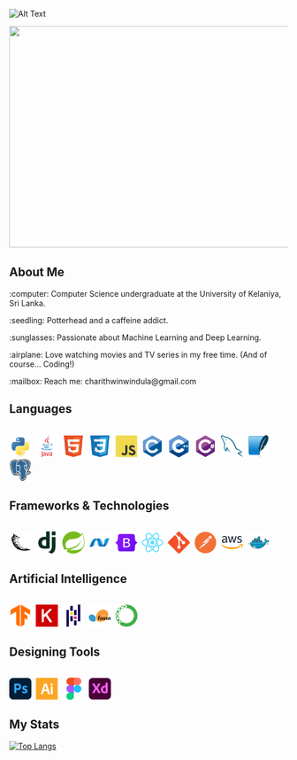 ![Alt Text](https://media.giphy.com/media/vFKqnCdLPNOKc/giphy.gif)

<img src="https://media.giphy.com/media/vFKqnCdLPNOKc/giphy.gif" width="800" height="400" />

<h2>About Me</h2>

<p>:computer: Computer Science undergraduate at the University of Kelaniya, Sri Lanka.&nbsp;<br></p>
<p>:seedling: Potterhead and a caffeine addict.&nbsp;<br></p>
<p>:sunglasses: Passionate about Machine Learning and Deep Learning.&nbsp;<br></p>
<p>:airplane: Love watching movies and TV series in my free time. (And of course... Coding!)&nbsp;<br></p>
<p>:mailbox: Reach me: charithwinwindula@gmail.com&nbsp;<br></p>

<div>
  <h2>Languages</h2><br>
  <img src="https://github.com/devicons/devicon/blob/master/icons/python/python-original.svg" title="Python" alt="Python" width="40" height="40" padding="10"/>&nbsp;
  <img src="https://github.com/devicons/devicon/blob/master/icons/java/java-original-wordmark.svg" title="Java" alt="Java" width="40" height="40" padding="10"/>&nbsp;
  <img src="https://github.com/devicons/devicon/blob/master/icons/html5/html5-original.svg" title="HTML5" alt="HTML" width="40" height="40" padding="10"/>&nbsp;
  <img src="https://github.com/devicons/devicon/blob/master/icons/css3/css3-original.svg"  title="CSS3" alt="CSS" width="40" height="40" padding="10"/>&nbsp;
  <img src="https://github.com/devicons/devicon/blob/master/icons/javascript/javascript-original.svg" title="JavaScript" alt="JavaScript" width="40" height="40" padding="10"/>&nbsp;
  <img src="https://github.com/devicons/devicon/blob/master/icons/c/c-original.svg" title="C" alt="C" width="40" height="40" padding="10"/>&nbsp;
  <img src="https://github.com/devicons/devicon/blob/master/icons/cplusplus/cplusplus-original.svg" title="C++" alt="C++" width="40" height="40" padding="10"/>&nbsp;
  <img src="https://github.com/devicons/devicon/blob/master/icons/csharp/csharp-original.svg" title="C#" alt="C#" width="40" height="40" padding="10"/>&nbsp;
  <img src="https://github.com/devicons/devicon/blob/master/icons/mysql/mysql-original.svg" title="MYSql" alt="MYSql" width="40" height="40" padding="10"/>&nbsp;
  <img src="https://github.com/devicons/devicon/blob/master/icons/sqlite/sqlite-original.svg" title="SQlite" **alt="SQlite" width="40" height="40" padding="10"/>&nbsp;
  <img src="https://github.com/devicons/devicon/blob/master/icons/postgresql/postgresql-original.svg" title="PostgreSQL"  alt="PostgreSQL" width="40" height="40" padding="10"/>&nbsp;
</div>
<div>
  <h2>Frameworks & Technologies</h2><br>
  <img src="https://github.com/devicons/devicon/blob/master/icons/flask/flask-original.svg" title="Flask" alt="Flask" width="40" height="40" padding="10"/>&nbsp;
  <img src="https://github.com/devicons/devicon/blob/master/icons/django/django-plain.svg" title="Django" alt="Django" width="40" height="40" padding="10"/>&nbsp;
  <img src="https://github.com/devicons/devicon/blob/master/icons/spring/spring-original.svg" title="Spring" alt="Spring" width="40" height="40" padding="10"/>&nbsp;
  <img src="https://github.com/devicons/devicon/blob/master/icons/dot-net/dot-net-original.svg" title="dot-net" alt="dot-net" width="40" height="40" padding="10"/>&nbsp;
  <img src="https://github.com/devicons/devicon/blob/master/icons/bootstrap/bootstrap-original.svg" title="Bootstrap" alt="Bootstrap" width="40" height="40" padding="10"/>&nbsp;
  <img src="https://github.com/devicons/devicon/blob/master/icons/react/react-original.svg" title="React" **alt="React" width="40" height="40" padding="10"/>&nbsp;
  <img src="https://github.com/devicons/devicon/blob/master/icons/git/git-original.svg" title="Git" **alt="Git" width="40" height="40" padding="10"/>&nbsp;
  <img src="https://github.com/devicons/devicon/blob/master/icons/postman/postman-original.svg" title="Postman" **alt="Postman" width="40" height="40" padding="10"/>&nbsp;
  <img src="https://github.com/devicons/devicon/blob/master/icons/amazonwebservices/amazonwebservices-original-wordmark.svg" title="AWS" **alt="AWS" width="40" height="40" padding="10"/>&nbsp;
  <img src="https://github.com/devicons/devicon/blob/master/icons/docker/docker-original.svg" title="Docker" **alt="Docker" width="40" height="40" padding="10"/>&nbsp;
</div>
<div>
  <h2>Artificial Intelligence</h2><br>
  <img src="https://github.com/devicons/devicon/blob/master/icons/tensorflow/tensorflow-original.svg" title="tensorflow" **alt="tensorflow" width="40" height="40" padding="10"/>&nbsp;
  <img src="https://github.com/devicons/devicon/blob/master/icons/keras/keras-original.svg" title="keras" **alt="keras" width="40" height="40" padding="10"/>&nbsp;
  <img src="https://github.com/devicons/devicon/blob/master/icons/pandas/pandas-original.svg" title="pandas" **alt="pandas" width="40" height="40" padding="10"/>&nbsp;
  <img src="https://github.com/devicons/devicon/blob/master/icons/scikitlearn/scikitlearn-original.svg" title="scikitlearn" **alt="scikitlearn" width="40" height="40" padding="10"/>&nbsp;
  <img src="https://github.com/devicons/devicon/blob/master/icons/anaconda/anaconda-original.svg" title="anaconda" **alt="anaconda" width="40" height="40" padding="10"/>&nbsp;  
</div>
<div>
  <h2>Designing Tools</h2><br>
  <img src="https://github.com/devicons/devicon/blob/master/icons/photoshop/photoshop-original.svg" title="photoshop" **alt="photoshop" width="40" height="40" padding="10"/>&nbsp;
  <img src="https://github.com/devicons/devicon/blob/master/icons/illustrator/illustrator-plain.svg" title="illustrator" **alt="illustrator" width="40" height="40" padding="10"/>&nbsp;
  <img src="https://github.com/devicons/devicon/blob/master/icons/figma/figma-original.svg" title="figma" **alt="figma" width="40" height="40" padding="10"/>&nbsp;
  <img src="https://github.com/devicons/devicon/blob/master/icons/xd/xd-original.svg" title="xd" **alt="xd" width="40" height="40" padding="10"/>&nbsp;
</div>

<h2>My Stats</h2>
  
  [![Top Langs](https://github-readme-stats-sigma-five.vercel.app/api/top-langs/?username=windulad&layout=compact&theme=tokyonight&hide_border=true)](https://github.com/anuraghazra/github-readme-stats)
  
<!---
winduladissanayake/winduladissanayake is a ✨ special ✨ repository because its `README.md` (this file) appears on your GitHub profile.
You can click the Preview link to take a look at your changes.
--->
